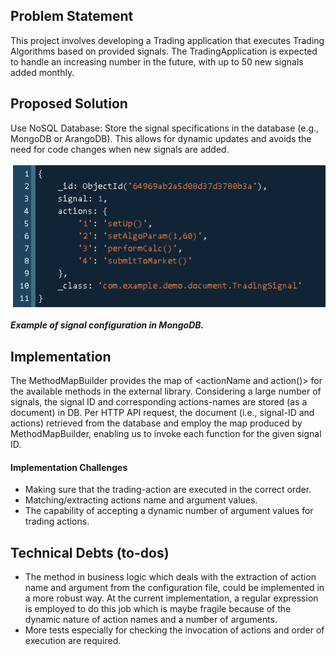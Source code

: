 ## Problem Statement
This project involves developing a Trading application that executes Trading Algorithms based on provided signals. The TradingApplication is expected to handle an increasing number in the future, with up to 50 new signals added monthly.

## Proposed Solution
Use NoSQL Database: Store the signal specifications in the database (e.g., MongoDB or ArangoDB). This allows for dynamic updates and avoids the need for code changes when new signals are added.

![img.png](img.png)

**_Example of signal configuration in MongoDB._**

## Implementation

The MethodMapBuilder provides the map of <actionName and action()> for the available methods in the external library.
Considering a large number of signals, the signal ID and corresponding actions-names are stored (as a document) in DB.
Per HTTP API request, the document (i.e., signal-ID and actions) retrieved from the database and employ the map produced by
MethodMapBuilder, enabling us to invoke each function for the given signal ID.

#### Implementation Challenges
- Making sure that the trading-action are executed in the correct order.
- Matching/extracting actions name and argument values.
- The capability of accepting a dynamic number of argument values for trading actions.

## Technical Debts (to-dos)
- The method in business logic which deals with the extraction of action name and argument from the configuration file, could be implemented in a more robust way. At the current implementation, a regular expression is employed to do this job which is maybe fragile because of the dynamic nature of action names and a number of arguments.
- More tests especially for checking the invocation of actions and order of execution are required.



